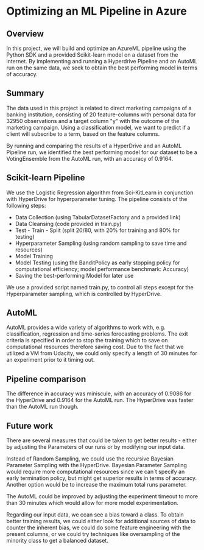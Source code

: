 # Optimizing an ML Pipeline in Azure

## Overview

In this project, we will build and optimize an AzureML pipeline using the Python SDK and a provided Scikit-learn model on a dataset from the internet. 
By implementing and running a Hyperdrive Pipeline and an AutoML run on the same data, we seek to obtain the best performing model in terms of accuracy. 

## Summary
The data used in this project is related to direct marketing campaigns of a banking institution, consisting of 20 feature-columns with personal data for 32950 observations and a target column "y" with the outcome of the marketing campaign. Using a classification model, we want to predict if a client will subscribe to a term, based on the feature columns.

By running and comparing the results of a HyperDrive and an AutoML Pipeline run, we identified the best performing model for our dataset to be a VotingEnsemble from the AutoML run, with an accuracy of 0.9164. 


## Scikit-learn Pipeline
We use the Logistic Regression algorithm from Sci-KitLearn in conjunction with HyperDrive for hyperparameter tuning. The pipeline consists of the following steps:

- Data Collection (using TabularDatasetFactory and a provided link)
- Data Cleansing (code provided in train.py)
- Test - Train - Split (split 20/80, with 20% for training and 80% for testing)
- Hyperparameter Sampling (using random sampling to save time and resources)
- Model Training
- Model Testing (using the BanditPolicy as early stopping policy for computational efficiency; model performance benchmark: Accuracy)
- Saving the best-performing Model for later use

We use a provided script named train.py, to control all steps except for the Hyperparameter sampling, which is controlled by HyperDrive. 

## AutoML
AutoML provides a wide variety of algorithms to work with, e.g. classification, regression and time-series forecasting problems. The exit criteria is specified in order to stop the training which to save on computational resources therefore saving cost. Due to the fact that we utilized a VM from Udacity, we could only specify a length of 30 minutes for an experiment prior to it timing out. 

## Pipeline comparison
The difference in accuracy was miniscule, with an accuracy of 0.9086 for the HyperDrive and 0.9164 for the AutoML run. The HyperDrive was faster than the AutoML run though.   


## Future work

There are several measures that could be taken to get better results - either by adjusting the Parameters of our runs or by modifying our input data.

Instead of Random Sampling, we could use the recursive Bayesian Parameter Sampling with the HyperDrive. Bayesian Parameter Sampling would require more computational resources since we can´t specify an early termination policy, but might get superior results in terms of accuracy.
Another option would be to increase the maximum total runs parameter.

The AutoML could be improved by adjusting the experiment timeout to more than 30 minutes which would allow for more model experimentation. 

Regarding our input data, we ccan see a bias toward a class. To obtain better training results, we could either look for additional sources of data to counter the inherent bias, we could do some feature engineering with the present columns, or we could try techniques like oversampling of the minority class to get a balanced dataset. 


